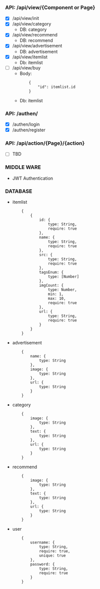 ### API: /api/view/{Component or Page}
- [x] /api/view/init
- [x] /api/view/category
  - DB: category
- [x] /api/view/recommend
  - DB: recommend
- [x] /api/view/advertisement
  - DB: advertisement
- [x] /api/view/itemlist
  - Db: itemlist
- [ ] /api/view/buy
  - Body: 
    ```
        {
            "id": itemlist.id
        }
    ```
  - Db: itemlist
  
### API: /authen/
- [x] /authen/login
- [x] /authen/register

### API: /api/action/{Page}/{action}
- [ ] TBD

### MIDDLE WARE
- JWT Authentication

### DATABASE
- itemlist
    ```
        {
            {
                id: {
                    type: String,
                    require: true
                },
                name: {
                    type: String,
                    require: true
                },
                src: {
                    type: String,
                    require: true
                },
                tagsEnum: {
                    type: [Number]
                },
                imgCount: {
                    type: Number,
                    min: 1,
                    max: 10,
                    require: true
                },
                url: {
                    type: String,
                    require: true
                }
            }
        }
    ```
- advertisement
    ```
        {
            name: {
                type: String
            },
            image: {
                type: String
            },
            url: {
                type: String
            }
        }
    ```
- category
    ```
        {
            image: {
                type: String
            },
            text: {
                type: String
            },
            url: {
                type: String
            }
        }
    ```
- recommend
    ```
        {
            image: {
                type: String
            },
            text: {
                type: String
            },
            url: {
                type: String
            }
        }
    ```
- user
    ```
        {
            username: {
                type: String,
                require: true,
                unique: true
            },
            password: {
                type: String,
                require: true
            }
        }
    ```